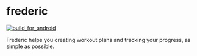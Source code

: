 # frederic
[![build_for_android](https://github.com/Hawkford/frederic/actions/workflows/build_for_android.yml/badge.svg)](https://github.com/Hawkford/frederic/actions/workflows/build_for_android.yml)

Frederic helps you creating workout plans and tracking your progress, as simple as possible.
